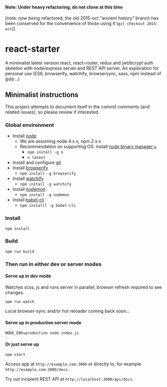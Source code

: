 #### Note: Under heavy refactoring, do not clone at this time 

[note: now being refactored, the old 2015-oct "ancient history" branch has been conserved for the convenience of those using it (`git checkout 2015-oct`)]

# react-starter
A minimalist latest version react, react-router, redux and jwt/bcrypt auth skeleton with node/express server and REST API server. An exploration for personal use (ES6, browserify, watchify, browsersync, sass, npm instead of gulp...)

## Minimalist instructions

This project attempts to document itself in the commit comments (and related issues), so please review if interested.

### Global environment

* Install [node](https://nodejs.org/en/)
    * We are assuming node 4.x.x, npm 2.x.x
    * Recommendation on supporting OS: install [node binary manager `n`](https://github.com/tj/n)
        * `npm install -g n`
        * `n latest`
* Install and configure [git](https://git-scm.com/book/en/v2)
* Install [browserify](http://browserify.org/)
    * `npm install -g browserify`
* Install [watchify](https://github.com/substack/watchify)
    * `npm install -g watchify`
* Install [nodemon](https://www.npmjs.com/package/nodemon)
    * `npm install -g nodemon`
* Install [babel-cli](https://babeljs.io/docs/usage/cli/)
    * `npm installl -g babel-cli`

### Install

````
npm install
````

### Build

````
npm run build
````

### Then run in either dev or server modes

#### Serve up in dev mode 

Watches scss, js and runs server in parallel; browser refresh required to see changes.

```
npm run watch
```

Local browser-sync and/or hot reloader coming back soon...

#### Serve up in production server mode

```
NODE_ENV=production node index.js
```

#### Or just serve up

```
npm start
```

Access app at `http://example.com:3000` or directly to, for example `http://example.com:3000/docs`.

Try out incipient REST API at `http://localhost:3000/api/docs`.
